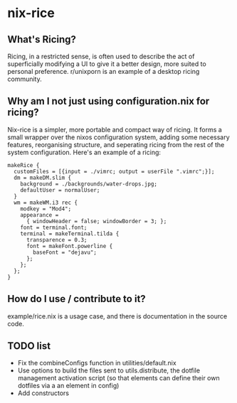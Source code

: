 # nix-rice

## What's Ricing?

Ricing, in a restricted sense, is often used to describe the act of superficially modifying a UI to give it a better design, more suited to personal preference. r/unixporn is an example of a desktop ricing community. 

## Why am I not just using configuration.nix for ricing?

Nix-rice is a simpler, more portable and compact way of ricing. It forms a small wrapper over the nixos configuration system, adding some necessary features, reorganising structure, and seperating ricing from the rest of the system configuration. Here's an example of a ricing:

    makeRice {
      customFiles = [{input = ./vimrc; output = userFile ".vimrc";}];
      dm = makeDM.slim {
        background = ./backgrounds/water-drops.jpg;
        defaultUser = normalUser;
      }
      wm = makeWM.i3 rec {
        modkey = "Mod4";
        appearance = 
          { windowHeader = false; windowBorder = 3; };
        font = terminal.font;
        terminal = makeTerminal.tilda {
          transparence = 0.3;
          font = makeFont.powerline {
            baseFont = "dejavu";
          };
        };
      };
    }

## How do I use / contribute to it?

example/rice.nix is a usage case, and there is documentation in the source code.

## TODO list

- Fix the combineConfigs function in utilities/default.nix
- Use options to build the files sent to utils.distribute, the dotfile management activation script (so that elements can define their own dotfiles via a an element in config)
- Add constructors
